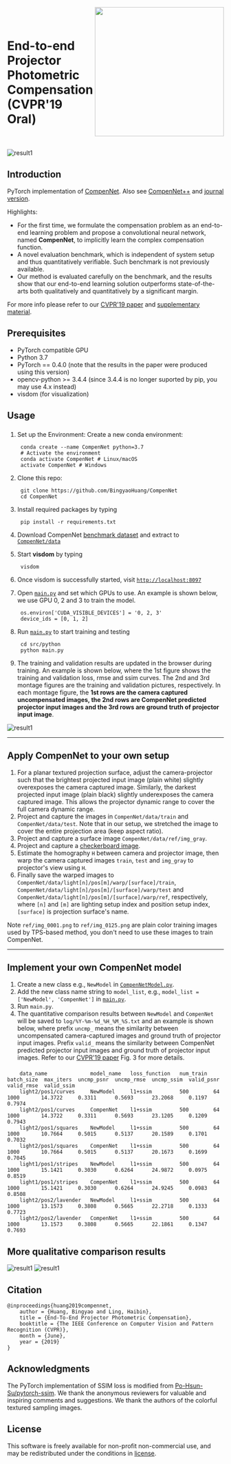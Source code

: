 <img src='doc/net.png' align="right" width=300>
<br><br>

End-to-end Projector Photometric Compensation (CVPR'19 Oral)
<br><br>
===


![result1](doc/img_3.png)

## Introduction
PyTorch implementation of [CompenNet][1]. Also see [CompenNet++][9] and [journal version][8].

Highlights:
* For the first time, we formulate the compensation problem as an end-to-end learning problem and propose a convolutional neural network, named **CompenNet**, to implicitly learn the complex compensation function.
* A novel evaluation benchmark, which is independent of system setup and thus quantitatively verifiable. Such benchmark is not previously available.
* Our method is evaluated carefully on the benchmark, and the results show that our end-to-end learning solution outperforms state-of-the-arts both qualitatively and quantitatively by a significant margin.

For more info please refer to our [CVPR'19 paper][1] and [supplementary material][2].




## Prerequisites
* PyTorch compatible GPU
* Python 3.7
* PyTorch == 0.4.0 (note that the results in the paper were produced using this version)
* opencv-python >= 3.4.4 (since 3.4.4 is no longer suported by pip, you may use 4.x instead)
* visdom (for visualization)

## Usage
### 

1. Set up the Environment: Create a new conda environment:

        conda create --name CompenNet python=3.7
        # Activate the environment
        conda activate CompenNet # Linux/macOS
        activate CompenNet # Windows
2. Clone this repo:
   
        git clone https://github.com/BingyaoHuang/CompenNet
        cd CompenNet

3. Install required packages by typing
   
        pip install -r requirements.txt
    

4. Download CompenNet [benchmark dataset][3] and extract to [`CompenNet/data`](data)

        
5. Start **visdom** by typing

        visdom

6. Once visdom is successfully started, visit [`http://localhost:8097`](http://localhost:8097)
7. Open [`main.py`](src/python/main.py) and set which GPUs to use. An example is shown below, we use GPU 0, 2 and 3 to train the model.
   
        os.environ['CUDA_VISIBLE_DEVICES'] = '0, 2, 3'
        device_ids = [0, 1, 2]


8. Run [`main.py`](src/python/main.py) to start training and testing

        cd src/python
        python main.py
9. The training and validation results are updated in the browser during training. An example is shown below, where the 1st figure shows the training and validation loss, rmse and ssim curves. The 2nd and 3rd montage figures are the training and validation pictures, respectively. In each montage figure, the **1st rows are the camera captured uncompensated images, the 2nd rows are CompenNet predicted projector input images and the 3rd rows are ground truth of projector input image**. 
   
![result1](doc/training_progress.png)



----
## Apply CompenNet to your own setup

1. For a planar textured projection surface, adjust the camera-projector such that the brightest projected input image (plain white) slightly overexposes the camera captured image. Similarly, the darkest projected input image (plain black) slightly underexposes the camera captured image. This allows the projector dynamic range to cover the full camera dynamic range.
2. Project and capture the images in `CompenNet/data/train` and `CompenNet/data/test`. Note that in our setup, we stretched the image to cover the entire projection area (keep aspect ratio).
3. Project and capture a surface image `CompenNet/data/ref/img_gray`.
4. Project and capture a [checkerboard image](doc/checkerboard.png).
5. Estimate the homography `H` between camera and projector image, then warp the camera captured images `train`, `test` and `img_gray` to projector's view using `H`. 
6. Finally save the warped images to `CompenNet/data/light[n]/pos[m]/warp/[surface]/train`,  `CompenNet/data/light[n]/pos[m]/[surface]/warp/test` and  `CompenNet/data/light[n]/pos[m]/[surface]/warp/ref`, respectively, where `[n]` and `[m]` are lighting setup index and position setup index, `[surface]` is projection surface's name.
   
Note `ref/img_0001.png` to `ref/img_0125.png` are plain color training images used by TPS-based method, you don't need to use these images to train CompenNet.

----
## Implement your own CompenNet model
1. Create a new class e.g., `NewModel` in [`CompenNetModel.py`](src/python/CompenNetModel.py).
2. Add the new class name string to `model_list`, e.g., `model_list = ['NewModel', 'CompenNet']` in [`main.py`](src/python/main.py).
3. Run `main.py`.
4. The quantitative comparison results between `NewModel` and `CompenNet`  will be saved to `log/%Y-%m-%d_%H_%M_%S.txt` and an example is shown below, where prefix `uncmp_` means the similarity between uncompensated camera-captured images and ground truth of projector input images. Prefix `valid_` means the similarity between CompenNet predicted projector input images and ground truth of projector input images. Refer to our [CVPR'19 paper][1] Fig. 3 for more details.

### 

        data_name              model_name   loss_function   num_train  batch_size  max_iters  uncmp_psnr  uncmp_rmse  uncmp_ssim  valid_psnr  valid_rmse  valid_ssim     
        light2/pos1/curves     NewModel     l1+ssim         500        64          1000       14.3722     0.3311      0.5693      23.2068     0.1197      0.7974   
        light2/pos1/curves     CompenNet    l1+ssim         500        64          1000       14.3722     0.3311      0.5693      23.1205     0.1209      0.7943   
        light2/pos1/squares    NewModel     l1+ssim         500        64          1000       10.7664     0.5015      0.5137      20.1589     0.1701      0.7032  
        light2/pos1/squares    CompenNet    l1+ssim         500        64          1000       10.7664     0.5015      0.5137      20.1673     0.1699      0.7045   
        light1/pos1/stripes    NewModel     l1+ssim         500        64          1000       15.1421     0.3030      0.6264      24.9872     0.0975      0.8519 
        light1/pos1/stripes    CompenNet    l1+ssim         500        64          1000       15.1421     0.3030      0.6264      24.9245     0.0983      0.8508     
        light2/pos2/lavender   NewModel     l1+ssim         500        64          1000       13.1573     0.3808      0.5665      22.2718     0.1333      0.7723   
        light2/pos2/lavender   CompenNet    l1+ssim         500        64          1000       13.1573     0.3808      0.5665      22.1861     0.1347      0.7693 

        
## More qualitative comparison results
![result1](doc/img_1.png)
![result1](doc/img_2.png)

    
## Citation
    @inproceedings{huang2019compennet,
        author = {Huang, Bingyao and Ling, Haibin},
        title = {End-To-End Projector Photometric Compensation},
        booktitle = {The IEEE Conference on Computer Vision and Pattern Recognition (CVPR)},
        month = {June},
        year = {2019}
    }

## Acknowledgments
The PyTorch implementation of SSIM loss is modified from [Po-Hsun-Su/pytorch-ssim](https://github.com/Po-Hsun-Su/pytorch-ssim).
We thank the anonymous reviewers for valuable and inspiring comments and suggestions.
We thank the authors of the colorful textured sampling images. 


## License
This software is freely available for non-profit non-commercial use, and may be redistributed under the conditions in [license](LICENSE).


[1]: https://bingyaohuang.github.io/pub/CompenNet/
[2]: https://bingyaohuang.github.io/pub/CompenNet/supp
[3]: https://bingyaohuang.github.io/pub/CompenNeSt++/photometric_cmp_data
[4]: https://www.mathworks.com/help/vision/ref/detectcheckerboardpoints.html
[5]: https://github.com/BingyaoHuang/single-shot-pro-cam-calib/tree/ismar18
[6]: https://youtu.be/fnrVDOhcu7I
[7]: http://www.vision.caltech.edu/bouguetj/calib_doc/htmls/calib_example/index.html
[8]: https://github.com/BingyaoHuang/CompenNeSt-plusplus
[9]: https://github.com/BingyaoHuang/CompenNet-plusplus


